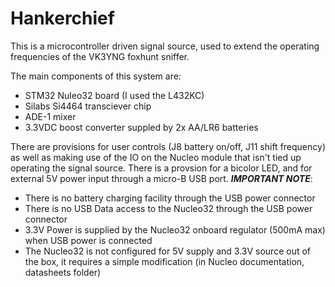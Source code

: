 # Hankerchief

This is a microcontroller driven signal source, used to extend the operating frequencies of the VK3YNG foxhunt sniffer.

The main components of this system are:
* STM32 Nuleo32 board (I used the L432KC) 
* Silabs Si4464 transciever chip
* ADE-1 mixer
* 3.3VDC boost converter suppled by 2x AA/LR6 batteries

There are provisions for user controls (J8 battery on/off, J11 shift frequency) as well as making use of the IO on the Nucleo module that isn't tied up operating the signal source.  There is a provsion for a bicolor LED, and for external 5V power input through a micro-B USB port.
**_IMPORTANT NOTE_**:  
* There is no battery charging facility through the USB power connector
* There is no USB Data access to the Nucleo32 through the USB power connector
* 3.3V Power is supplied by the Nucleo32 onboard regulator (500mA max) when USB power is connected
* The Nucleo32 is not configured for 5V supply and 3.3V source out of the box, it requires a simple modification (in Nucleo documentation, datasheets folder)
